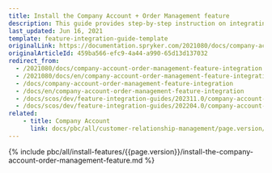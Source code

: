 ```yaml
---
title: Install the Company Account + Order Management feature
description: This guide provides step-by-step instruction on integrating Company Account Management + Order Management feature into the Spryker-based project.
last_updated: Jun 16, 2021
template: feature-integration-guide-template
originalLink: https://documentation.spryker.com/2021080/docs/company-account-order-management-feature-integration
originalArticleId: 459ba566-efc9-4a44-a990-65d13d137032
redirect_from:
  - /2021080/docs/company-account-order-management-feature-integration
  - /2021080/docs/en/company-account-order-management-feature-integration
  - /docs/company-account-order-management-feature-integration
  - /docs/en/company-account-order-management-feature-integration
  - /docs/scos/dev/feature-integration-guides/202311.0/company-account-order-management-feature-integration.html
  - /docs/scos/dev/feature-integration-guides/202204.0/company-account-order-management-feature-integration.html
related:
    - title: Company Account
      link: docs/pbc/all/customer-relationship-management/page.version/base-shop/company-account-feature-overview/company-account-feature-overview.html
---
```

{% include pbc/all/install-features/{{page.version}}/install-the-company-account-order-management-feature.md %} <!-- To edit, see /_includes/pbc/all/install-features/202204.0/install-the-company-account-order-management-feature.md -->
